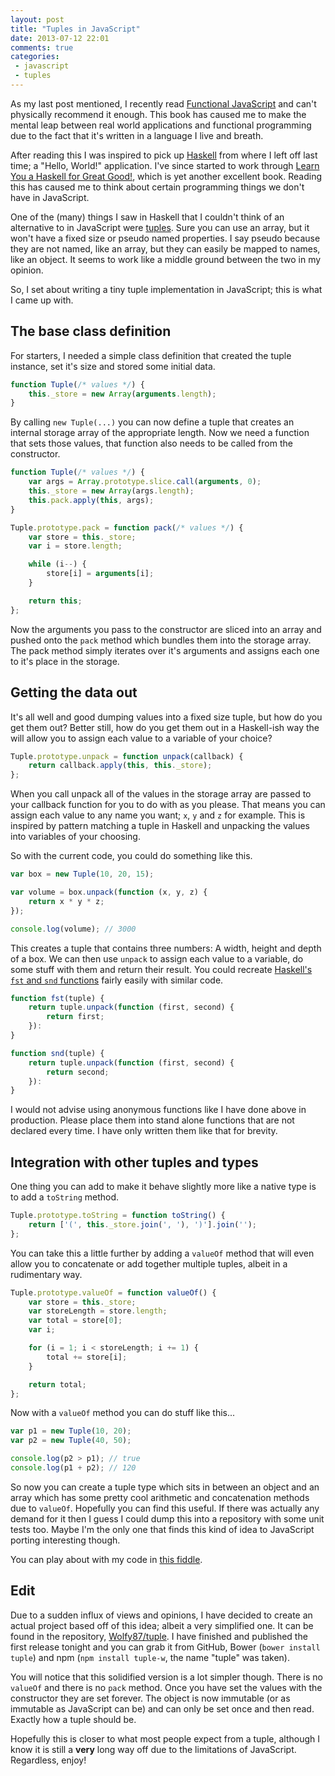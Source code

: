 ```yaml
---
layout: post
title: "Tuples in JavaScript"
date: 2013-07-12 22:01
comments: true
categories:
 - javascript
 - tuples
---
```


As my last post mentioned, I recently read [Functional JavaScript][fjs] and can't physically recommend it enough. This book has caused me to make the mental leap between real world applications and functional programming due to the fact that it's written in a language I live and breath.

After reading this I was inspired to pick up [Haskell][hs] from where I left off last time; a "Hello, World!" application. I've since started to work through [Learn You a Haskell for Great Good!][lyah], which is yet another excellent book. Reading this has caused me to think about certain programming things we don't have in JavaScript.

One of the (many) things I saw in Haskell that I couldn't think of an alternative to in JavaScript were [tuples][]. Sure you can use an array, but it won't have a fixed size or pseudo named properties. I say pseudo because they are not named, like an array, but they can easily be mapped to names, like an object. It seems to work like a middle ground between the two in my opinion.

So, I set about writing a tiny tuple implementation in JavaScript; this is what I came up with.

<!-- more -->

## The base class definition

For starters, I needed a simple class definition that created the tuple instance, set it's size and stored some initial data.

```javascript
function Tuple(/* values */) {
	this._store = new Array(arguments.length);
}
```

By calling `new Tuple(...)` you can now define a tuple that creates an internal storage array of the appropriate length. Now we need a function that sets those values, that function also needs to be called from the constructor.

```javascript
function Tuple(/* values */) {
	var args = Array.prototype.slice.call(arguments, 0);
	this._store = new Array(args.length);
	this.pack.apply(this, args);
}

Tuple.prototype.pack = function pack(/* values */) {
	var store = this._store;
	var i = store.length;

	while (i--) {
		store[i] = arguments[i];
	}

	return this;
};
```

Now the arguments you pass to the constructor are sliced into an array and pushed onto the `pack` method which bundles them into the storage array. The pack method simply iterates over it's arguments and assigns each one to it's place in the storage.

## Getting the data out

It's all well and good dumping values into a fixed size tuple, but how do you get them out? Better still, how do you get them out in a Haskell-ish way the will allow you to assign each value to a variable of your choice?

```javascript
Tuple.prototype.unpack = function unpack(callback) {
	return callback.apply(this, this._store);
};
```

When you call unpack all of the values in the storage array are passed to your callback function for you to do with as you please. That means you can assign each value to any name you want; `x`, `y` and `z` for example. This is inspired by pattern matching a tuple in Haskell and unpacking the values into variables of your choosing.

So with the current code, you could do something like this.

```javascript
var box = new Tuple(10, 20, 15);

var volume = box.unpack(function (x, y, z) {
	return x * y * z;
});

console.log(volume); // 3000
```

This creates a tuple that contains three numbers: A width, height and depth of a box. We can then use `unpack` to assign each value to a variable, do some stuff with them and return their result. You could recreate [Haskell's `fst` and `snd` functions][fns] fairly easily with similar code.

```javascript
function fst(tuple) {
	return tuple.unpack(function (first, second) {
		return first;
	}):
}

function snd(tuple) {
	return tuple.unpack(function (first, second) {
		return second;
	}):
}
```

I would not advise using anonymous functions like I have done above in production. Please place them into stand alone functions that are not declared every time. I have only written them like that for brevity.

## Integration with other tuples and types

One thing you can add to make it behave slightly more like a native type is to add a `toString` method.

```javascript
Tuple.prototype.toString = function toString() {
	return ['(', this._store.join(', '), ')'].join('');
};
```

You can take this a little further by adding a `valueOf` method that will even allow you to concatenate or add together multiple tuples, albeit in a rudimentary way.

```javascript
Tuple.prototype.valueOf = function valueOf() {
	var store = this._store;
	var storeLength = store.length;
	var total = store[0];
	var i;

	for (i = 1; i < storeLength; i += 1) {
		total += store[i];
	}

	return total;
};
```

Now with a `valueOf` method you can do stuff like this...

```javascript
var p1 = new Tuple(10, 20);
var p2 = new Tuple(40, 50);

console.log(p2 > p1); // true
console.log(p1 + p2); // 120
```

So now you can create a tuple type which sits in between an object and an array which has some pretty cool arithmetic and concatenation methods due to `valueOf`. Hopefully you can find this useful. If there was actually any demand for it then I guess I could dump this into a repository with some unit tests too. Maybe I'm the only one that finds this kind of idea to JavaScript porting interesting though.

You can play about with my code in [this fiddle][tuplefiddle].

## Edit

Due to a sudden influx of views and opinions, I have decided to create an actual project based off of this idea; albeit a very simplified one. It can be found in the repository, [Wolfy87/tuple][tuple-repo]. I have finished and published the first release tonight and you can grab it from GitHub, Bower (`bower install tuple`) and npm (`npm install tuple-w`, the name "tuple" was taken).

You will notice that this solidified version is a lot simpler though. There is no `valueOf` and there is no `pack` method. Once you have set the values with the constructor they are set forever. The object is now immutable (or as immutable as JavaScript can be) and can only be set once and then read. Exactly how a tuple should be.

Hopefully this is closer to what most people expect from a tuple, although I know it is still a **very** long way off due to the limitations of JavaScript. Regardless, enjoy!

[fjs]: http://shop.oreilly.com/product/0636920028857.do
[hs]: http://www.haskell.org/
[lyah]: http://learnyouahaskell.com/
[tuples]: https://en.wikipedia.org/wiki/Tuple
[fns]: https://en.wikibooks.org/wiki/Haskell/Lists_and_tuples#Example:_fst_and_snd
[tuplefiddle]: http://jsfiddle.net/Wolfy87/nuGWQ/
[tuple-repo]: https://github.com/Wolfy87/tuple